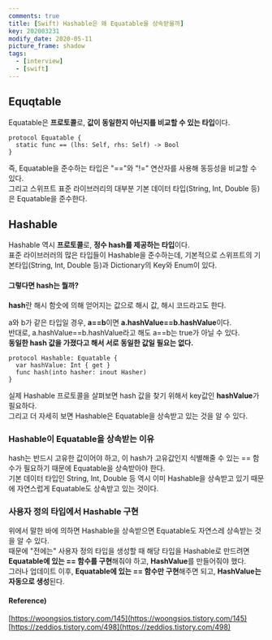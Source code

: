 ```yaml
---
comments: true
title: [Swift) Hashable은 왜 Equatable을 상속받을까]
key: 202003231
modify_date: 2020-05-11
picture_frame: shadow
tags:
  - [interview]
  - [swift]
---
```

 
## Equqtable
 
Equatable은 **프로토콜**로, **값이 동일한지 아닌지를 비교할 수 있는 타입**이다.   
```
protocol Equatable {
  static func == (lhs: Self, rhs: Self) -> Bool
}
```
즉, Equatable을 준수하는 타입은 "=="와 "!=" 연산자를 사용해 동등성을 비교할 수 있다.   
그리고 스위프트 표준 라이브러리의 대부분 기본 데이터 타입(String, Int, Double 등)은 Equatable을 준수한다.   
 
## Hashable
 
Hashable 역시 **프로토콜**로, **정수 hash를 제공하는 타입**이다.   
표준 라이브러러의 많은 타입들이 Hashable을 준수하는데, 기본적으로 스위프트의 기본타입(String, Int, Double 등)과 Dictionary의 Key와 Enum이 있다.    
 
#### 그렇다면 hash는 뭘까?
**hash**란 해시 함숫에 의해 얻어지는 값으로 해시 값, 해시 코드라고도 한다.
 
a와 b가 같은 타입일 경우, **a==b**이면 **a.hashValue==b.hashValue**이다.   
반대로, a.hashValue==b.hashValue라고 해도 a==b는 true가 아닐 수 있다.   
**동일한 hash 값을 가졌다고 해서 서로 동일한 값일 필요는 없다.**   
 
```
protocol Hashable: Equatable {
  var hashValue: Int { get }
  func hash(into hasher: inout Hasher)
}
```
실제 Hashable 프로토콜을 살펴보면 hash 값을 찾기 위해서 key값인 **hashValue**가 필요하다.   
그리고 더 자세히 보면 Hashable은 Equatable을 상속받고 있는 것을 알 수 있다.
 
### Hashable이 Equatable을 상속받는 이유
 
hash는 반드시 고유한 값이어야 하고, 이 hash가 고유값인지 식별해줄 수 있는 == 함수가 필요하기 때문에 Equatable을 상속받아야 한다.   
기본 데이터 타입인 String, Int, Double 등 역시 이미 Hashable을 상속받고 있기 때문에 자연스럽게 Equatable도 상속받고 있는 것이다.
 
### 사용자 정의 타입에서 Hashable 구현
 
위에서 말한 바에 의하면 Hashable을 상속받으면 Equatable도 자연스레 상속받는 것을 알 수 있다.   
때문에 "전에는" 사용자 정의 타입을 생성할 때 해당 타입을 Hashable로 만드려면 **Equatable에 있는 == 함수를 구현**해줘야 하고, **HashValue**를 만들어줘야 했다.   
그러나 업데이트 이후, **Equatable에 있는 == 함수만 구현**해주면 되고, **HashValue는 자동으로 생성**된다.
 
#### Reference)
 
[https://woongsios.tistory.com/145](https://woongsios.tistory.com/145)   
[https://zeddios.tistory.com/498](https://zeddios.tistory.com/498)
